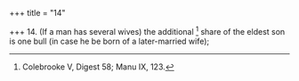 +++
title = "14"

+++
14. (If a man has several wives) the additional [^14]  share of the eldest son is one bull (in case he be born of a later-married wife);


[^14]:  Colebrooke V, Digest 58; Manu IX, 123.
